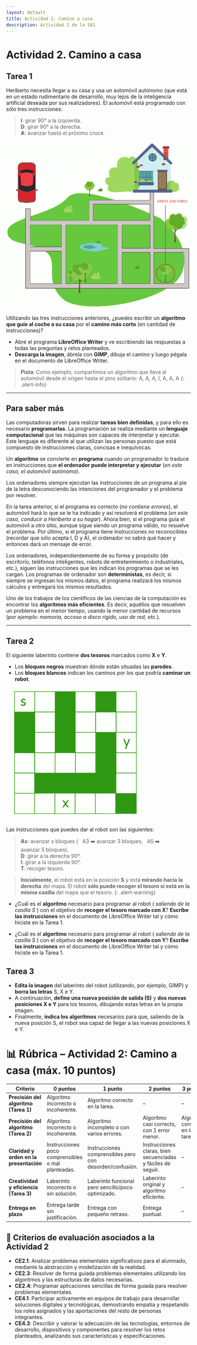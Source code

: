 ```yaml
---
layout: default
title: Actividad 2. Camino a casa
description: Actividad 2 de la SA1
---
```


# Actividad 2. Camino a casa

## Tarea 1

Heriberto necesita llegar a su casa y usa un automóvil autónomo (que está en un estado rudimentario de desarrollo, muy lejos de la inteligencia artificial deseada por sus realizadores). El automóvil está programado con sólo tres instrucciones:

> **I**: girar 90° a la izquierda. <br> **D**: girar 90° a la derecha. <br> **A**: avanzar hasta el próximo cruce.

![](act_02.png)

Utilizando las tres instrucciones anteriores, ¿puedes escribir un **algoritmo que guíe al coche a su casa** por el **camino más corto** (en cantidad de instrucciones)?

- Abre el programa **LibreOffice Writer** y ve escribiendo las respuestas a todas las preguntas y retos planteados.
- **Descarga la imagen**, ábrela con **GIMP**, dibuja el camino y luego pégala en el documento de LibreOffice Writer.

> **Pista**: Como ejemplo, compartimos un algoritmo que lleva al automóvil desde el origen hasta el pino solitario: A, A, A, I, A, A, A
{: .alert-info}

---

## Para saber más

Las computadoras sirven para realizar **tareas bien definidas**, y para ello es necesario **programarlas**. La programación se realiza mediante un **lenguaje computacional** que las máquinas son capaces de interpretar y ejecutar. Este lenguaje es diferente al que utilizan las personas puesto que está compuesto de instrucciones claras, concisas e inequívocas.

Un **algoritmo** se convierte en **programa** cuando un programador lo traduce en instrucciones que **el ordenador puede interpretar y ejecutar** (_en este caso, el automóvil autónomo_).

Los ordenadores siempre ejecutan las instrucciones de un programa al pie de la letra desconociendo las intenciones del programador y el problema por resolver.

En la tarea anterior, si el programa es correcto (_no contiene errores_), el automóvil hará lo que se le ha indicado y así resolverá el problema (_en este caso, conducir a Heriberto a su hogar_). Ahora bien, si el programa guía el automóvil a otro sitio, aunque sigue siendo un programa válido, no resuelve el problema. Por último, si el programa tiene instrucciones no reconocibles (recordar que sólo acepta I, D y A), el ordenador no sabrá qué hacer y entonces dará un mensaje de error.

Los ordenadores, independientemente de su forma y propósito (de escritorio, teléfonos inteligentes, robots de entretenimiento o industriales, etc.), siguen las instrucciones que les indican los programas que se les cargan. Los programas de ordenador son **deterministas**, es decir, si siempre se ingresan los mismos datos, el programa realizará los mismos cálculos y entregará los mismos resultados.

Uno de los trabajos de los científicos de las ciencias de la computación es encontrar los **algoritmos más eficientes**. Es decir, aquéllos que resuelven un problema en el menor tiempo, usando la menor cantidad de recursos (_por ejemplo: memoria, acceso a disco rígido, uso de red, etc_.).

---

## Tarea 2

El siguiente laberinto contiene **dos tesoros** marcados como **X** e **Y**.
- Los **bloques negros** muestran dónde están situadas las **paredes**.
- Los **bloques blancos** indican los caminos por los que podría **caminar un robot**.

![](act_02b.png)

Las instrucciones que puedes dar al robot son las siguientes:

> **Ax**: avanzar x bloques (   A3 ➡️ avanzar 3 bloques;   A5 ➡️ avanzar 5 bloques). <br> **D**: girar a la derecha 90°. <br> **I**: girar a la izquierda 90°. <br> **T**: recoger tesoro.

> **Inicialmente**, el robot está en la posición **S** y está **mirando hacia la derecha** del mapa. El robot **sólo puede recoger el tesoro si está en la misma casilla** del mapa que el tesoro.
{: .alert-warning}

- ¿Cuál es el **algoritmo** necesario para programar al robot ( _saliendo de la casilla S_ ) con el objetivo de **recoger el tesoro marcado con X**? **Escribe las instrucciones** en el documento de LibreOffice Writer tal y cómo hiciste en la Tarea 1.

- ¿Cuál es el **algoritmo** necesario para programar al robot ( _saliendo de la casilla S_ ) con el objetivo de **recoger el tesoro marcado con Y**? **Escribe las instrucciones** en el documento de LibreOffice Writer tal y cómo hiciste en la Tarea 1.

## Tarea 3

- **Edita la imagen** del laberinto del robot (utilizando, por ejemplo, GIMP) y **borra las letras** S, X e Y.
- A continuación, **define una nueva posición de salida (S)** y **dos nuevas posiciones X e Y** para los tesoros, dibujando estas letras en la propia imagen.
- Finalmente, **indica los algoritmos** necesarios para que, saliendo de la nueva posición S, el robot sea capaz de llegar a las nuevas posiciones X e Y.

# 📊 Rúbrica – Actividad 2: Camino a casa (máx. 10 puntos)

| Criterio | 0 puntos | 1 punto | 2 puntos | 3 puntos |
|----------|----------|----------|----------|----------|
| **Precisión del algoritmo (Tarea 1)** | Algoritmo incorrecto o incoherente. | Algoritmo correcto en la tarea. | – | – |
| **Precisión del algoritmo (Tarea 2)** | Algoritmo incorrecto o incoherente. | Algoritmo incompleto o con varios errores. | Algoritmo casi correcto, con 1 error menor. | Algoritmo correcto en la tarea. |
| **Claridad y orden en la presentación** | Instrucciones poco comprensibles o mal planteadas. | Instrucciones comprensibles pero con desorden/confusión. | Instrucciones claras, bien secuenciadas y fáciles de seguir. | – |
| **Creatividad y eficiencia (Tarea 3)** | Laberinto incorrecto o sin solución. | Laberinto funcional pero sencillo/poco optimizado. | Laberinto original y algoritmo eficiente. | – |
| **Entrega en plazo** | Entrega tarde sin justificación. | Entrega con pequeño retraso. | Entrega puntual. | – |



## 📌 Criterios de evaluación asociados a la Actividad 2

- **CE2.1**: Analizar problemas elementales significativos para el alumnado, mediante la abstracción y modelización de la realidad.  
- **CE2.3**: Resolver de forma guiada problemas elementales utilizando los algoritmos y las estructuras de datos necesarias.  
- **CE2.4**: Programar aplicaciones sencillas de forma guiada para resolver problemas elementales.  
- **CE4.1**: Participar activamente en equipos de trabajo para desarrollar soluciones digitales y tecnológicas, demostrando empatía y respetando los roles asignados y las aportaciones del resto de personas integrantes.  
- **CE4.3**: Describir y valorar la adecuación de las tecnologías, entornos de desarrollo, dispositivos y componentes para resolver los retos planteados, analizando sus características y especificaciones.  